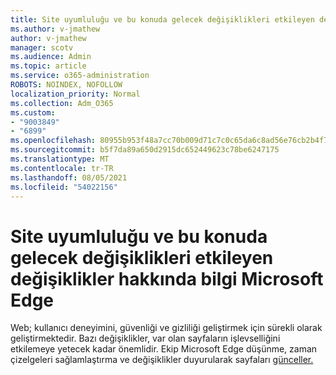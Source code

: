 ```yaml
---
title: Site uyumluluğu ve bu konuda gelecek değişiklikleri etkileyen değişiklikler hakkında bilgi Microsoft Edge
ms.author: v-jmathew
author: v-jmathew
manager: scotv
ms.audience: Admin
ms.topic: article
ms.service: o365-administration
ROBOTS: NOINDEX, NOFOLLOW
localization_priority: Normal
ms.collection: Adm_O365
ms.custom:
- "9003849"
- "6899"
ms.openlocfilehash: 80955b953f48a7cc70b009d71c7c0c65da6c8ad56e76cb2b4f76edd2486dc076
ms.sourcegitcommit: b5f7da89a650d2915dc652449623c78be6247175
ms.translationtype: MT
ms.contentlocale: tr-TR
ms.lasthandoff: 08/05/2021
ms.locfileid: "54022156"
---
```

# <a name="learn-about-site-compatibilityaffecting-changes-coming-to-microsoft-edge"></a>Site uyumluluğu ve bu konuda gelecek değişiklikleri etkileyen değişiklikler hakkında bilgi Microsoft Edge

Web; kullanıcı deneyimini, güvenliği ve gizliliği geliştirmek için sürekli olarak geliştirmektedir. Bazı değişiklikler, var olan sayfaların işlevselliğini etkilemeye yetecek kadar önemlidir. Ekip Microsoft Edge düşünme, zaman çizelgeleri sağlamlaştırma ve değişiklikler duyurularak sayfaları [günceller.](https://go.microsoft.com/fwlink/?linkid=2135534)

